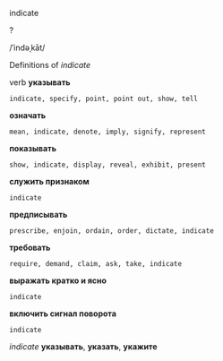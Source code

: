 indicate

?

/ˈindəˌkāt/

Definitions of _indicate_

verb
**указывать**

    indicate, specify, point, point out, show, tell
**означать**

    mean, indicate, denote, imply, signify, represent
**показывать**

    show, indicate, display, reveal, exhibit, present
**служить признаком**

    indicate
**предписывать**

    prescribe, enjoin, ordain, order, dictate, indicate
**требовать**

    require, demand, claim, ask, take, indicate
**выражать кратко и ясно**

    indicate
**включить сигнал поворота**

    indicate

_indicate_
**указывать**, **указать**, **укажите**
